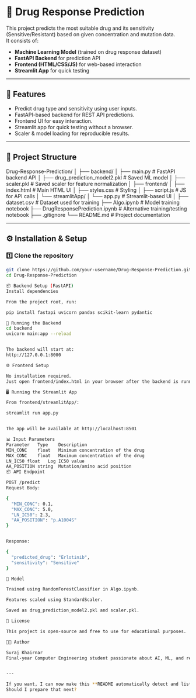 
# 💊 Drug Response Prediction

This project predicts the most suitable drug and its sensitivity (Sensitive/Resistant) based on given concentration and mutation data.  
It consists of:
- **Machine Learning Model** (trained on drug response dataset)
- **FastAPI Backend** for prediction API
- **Frontend (HTML/CSS/JS)** for web-based interaction
- **Streamlit App** for quick testing

---

## 📌 Features
- Predict drug type and sensitivity using user inputs.
- FastAPI-based backend for REST API predictions.
- Frontend UI for easy interaction.
- Streamlit app for quick testing without a browser.
- Scaler & model loading for reproducible results.

---

## 📂 Project Structure

Drug-Response-Prediction/
│
├── backend/
│ ├── main.py # FastAPI backend API
│ ├── drug_prediction_model2.pkl # Saved ML model
│ ├── scaler.pkl # Saved scaler for feature normalization
│
├── frontend/
│ ├── index.html # Main HTML UI
│ ├── styles.css # Styling
│ ├── script.js # JS for API calls
│ └── streamlitApp/
│ └── app.py # Streamlit-based UI
│
├── dataset.csv # Dataset used for training
├── Algo.ipynb # Model training notebook
├── DrugResponsePrediction.ipynb # Alternative training/testing notebook
├── .gitignore
└── README.md # Project documentation


---

## ⚙️ Installation & Setup

### 1️⃣ Clone the repository
```bash
git clone https://github.com/your-username/Drug-Response-Prediction.git
cd Drug-Response-Prediction

📦 Backend Setup (FastAPI)
Install dependencies

From the project root, run:

pip install fastapi uvicorn pandas scikit-learn pydantic

🚀 Running the Backend
cd backend
uvicorn main:app --reload


The backend will start at:
http://127.0.0.1:8000

🌐 Frontend Setup

No installation required.
Just open frontend/index.html in your browser after the backend is running.

🖥 Running the Streamlit App

From frontend/streamlitApp/:

streamlit run app.py


The app will be available at http://localhost:8501

📊 Input Parameters
Parameter	Type	Description
MIN_CONC	float	Minimum concentration of the drug
MAX_CONC	float	Maximum concentration of the drug
LN_IC50	float	Log IC50 value
AA_POSITION	string	Mutation/amino acid position
📦 API Endpoint

POST /predict
Request Body:

{
  "MIN_CONC": 0.1,
  "MAX_CONC": 5.0,
  "LN_IC50": 2.3,
  "AA_POSITION": "p.A1004S"
}


Response:

{
  "predicted_drug": "Erlotinib",
  "sensitivity": "Sensitive"
}

🧠 Model

Trained using RandomForestClassifier in Algo.ipynb.

Features scaled using StandardScaler.

Saved as drug_prediction_model2.pkl and scaler.pkl.

📜 License

This project is open-source and free to use for educational purposes.

👨‍💻 Author

Suraj Khairnar
Final-year Computer Engineering student passionate about AI, ML, and real-world applications.


---

If you want, I can now make this **README automatically detect and list backend dependencies from your `main.py` & notebooks** so you never miss a package when someone installs it.  
Should I prepare that next?
